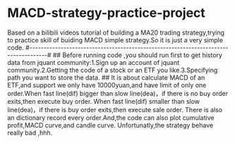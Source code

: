 # MACD-strategy-practice-project
Based on a bilibili videos tutorial of building a MA20 trading strategy,trying to practice skill of buiding MACD simple strategy.So it is just a very simple code.
#------------------------------------------------------------------------------------#
##<getdata>
Before running code <quant2>,you should run <getdata> first to get history data from jquant community:1.Sign up an account of jquant community.2.Getting the code of a stock 
or an ETF you like.3.Specifying path you want to store the data.
##<quant2>
It is about calculate MACD of an ETF,and support we only have 10000yuan,and have limit of only one order.When fast line(dif) bigger than slow line(dea)，if there is no buy order exits,then execute buy order.
When fast line(dif) smaller than slow line(dea)，if there is buy order exits,then execute sale order.
There is also an dictionary record every order.And,the code can also plot cumulative profit,MACD curve,and candle curve.
Unfortunatly,the strategy behave really bad ,hhh.
